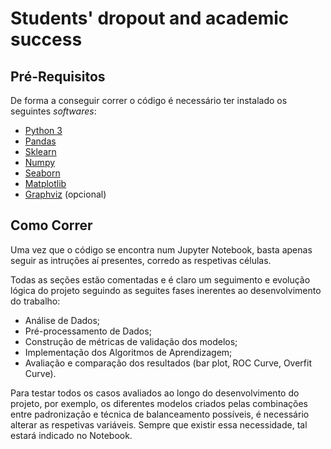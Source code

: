 # Students' dropout and academic success

## Pré-Requisitos

De forma a conseguir correr o código é necessário ter instalado os seguintes *softwares*:
- [Python 3](https://www.python.org/downloads/)
- [Pandas](https://pandas.pydata.org/)
- [Sklearn](https://scikit-learn.org/stable/)
- [Numpy](https://numpy.org/)
- [Seaborn](https://seaborn.pydata.org/)
- [Matplotlib](https://matplotlib.org/)
- [Graphviz](https://graphviz.org/) (opcional)

## Como Correr

Uma vez que o código se encontra num Jupyter Notebook, basta apenas seguir as intruções aí presentes, corredo as respetivas células.

Todas as seções estão comentadas e é claro um seguimento e evolução lógica do projeto seguindo as seguites fases inerentes ao desenvolvimento do trabalho:
- Análise de Dados;
- Pré-processamento de Dados;
- Construção de métricas de validação dos modelos;
- Implementação dos Algoritmos de Aprendizagem;
- Avaliação e comparação dos resultados (bar plot, ROC Curve, Overfit Curve).

Para testar todos os casos avaliados ao longo do desenvolvimento do projeto, por exemplo, os diferentes modelos criados pelas combinações entre padronização e técnica de balanceamento possíveis, é necessário alterar as respetivas variáveis. Sempre que existir essa necessidade, tal estará indicado no Notebook.